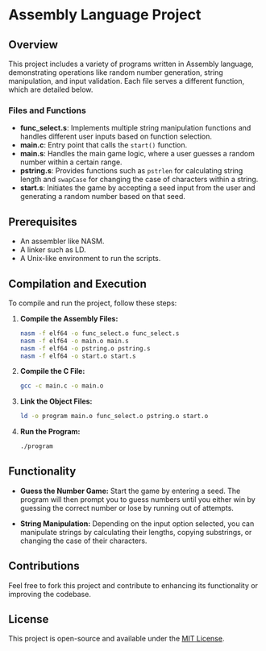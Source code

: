 # Assembly Language Project

## Overview
This project includes a variety of programs written in Assembly language, demonstrating operations like random number generation, string manipulation, and input validation. Each file serves a different function, which are detailed below.

### Files and Functions
- **func_select.s**: Implements multiple string manipulation functions and handles different user inputs based on function selection.
- **main.c**: Entry point that calls the `start()` function.
- **main.s**: Handles the main game logic, where a user guesses a random number within a certain range.
- **pstring.s**: Provides functions such as `pstrlen` for calculating string length and `swapCase` for changing the case of characters within a string.
- **start.s**: Initiates the game by accepting a seed input from the user and generating a random number based on that seed.

## Prerequisites
- An assembler like NASM.
- A linker such as LD.
- A Unix-like environment to run the scripts.

## Compilation and Execution
To compile and run the project, follow these steps:

1. **Compile the Assembly Files:**
    ```bash
    nasm -f elf64 -o func_select.o func_select.s
    nasm -f elf64 -o main.o main.s
    nasm -f elf64 -o pstring.o pstring.s
    nasm -f elf64 -o start.o start.s
    ```

2. **Compile the C File:**
    ```bash
    gcc -c main.c -o main.o
    ```

3. **Link the Object Files:**
    ```bash
    ld -o program main.o func_select.o pstring.o start.o
    ```

4. **Run the Program:**
    ```bash
    ./program
    ```

## Functionality
- **Guess the Number Game:** Start the game by entering a seed. The program will then prompt you to guess numbers until you either win by guessing the correct number or lose by running out of attempts.

- **String Manipulation:** Depending on the input option selected, you can manipulate strings by calculating their lengths, copying substrings, or changing the case of their characters.

## Contributions
Feel free to fork this project and contribute to enhancing its functionality or improving the codebase.

## License
This project is open-source and available under the [MIT License](LICENSE).
